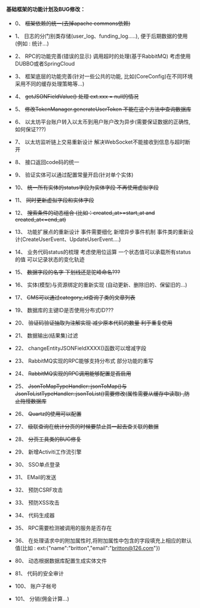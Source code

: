 #### 基础框架的功能计划及BUG修改：
* 0、 ~~框架依赖的统一(去掉apache commons依赖)~~
* 1、 日志的分门别类存储(user_log、funding_log.....), 便于后期数据的使用(例如 : 统计...)
* 2、 RPC的功能完善(错误的显示) 调用超时的处理(基于RabbitMQ) 考虑使用DUBBO或者SpringCloud
* 3、 框架底层的功能完善(针对一些公共的功能, 比如(CoreConfig)在不同环境采用不同的缓存处理策略等...)
* 4、 ~~getJSONFieldValue() 处理 ext.xxx = null的情况~~
* 5、 ~~修改TokenManager.generateUserToken 不能在这个方法中查询数据库~~
* 6、 以太坊平台账户转入以太币到用户账户改为异步(需要保证数据的正确性,如何保证???)
* 7、 以太坊监听链上交易重新设计 解决WebSocket不能接收到信息与超时断开
* 8、 接口返回code码的统一
* 9、 验证实体可以通过配置常量开启(针对单个实体)
* 10、 ~~统一所有实体的status字段为实体字段 不再使用虚拟字段~~
* 11、 ~~同时更新虚拟字段和实体字段~~
* 12、 ~~搜索条件的动态组合  (比如：created_at>=start_at and created_at<=end_at)~~
* 13、 功能扩展点的重新设计 事件需要细化 新增异步事件机制 事件类的重新设计(CreateUserEvent、UpdateUserEvent....)
* 14、 业务代码status的梳理  考虑使用位运算 一个状态值可以承载所有status的值  可以记录状态的变化轨迹
* 15、 ~~数据字段的名字  下划线还是驼峰命名???~~
* 16、 实体(模型)与资源绑定的重新实现 (自动更新、删除旧的、保留旧的...)
* 17、 ~~CMS可以通过category_id查询子类的文章列表~~
* 19、 数据库的主键ID是否使用分布式ID???
* 20、 ~~验证码验证抽取为注解实现 减少原本代码的数量 利于重复使用~~
* 21、 数据输出(结果集)过滤
* 22、 changeEntityJSONFieldXXXX()函数可以增减字段
* 23、 RabbitMQ实现的RPC能够支持分布式  部分功能的重写
* 24、 ~~RabbitMQ实现的RPC调用能够配置是否启用~~
* 25、 ~~JsonToMapTypeHandler::jsonToMap()与JsonToListTypeHandler::jsonToList()需要修改(属性需要从缓存中读取)
       ,防止拖慢数据库~~
* 26、 ~~Quartz的使用可以配置~~
* 27、 ~~级联查询在统计分页的时候要禁止其一起去查关联的数据~~
* 28、 ~~分页工具类的BUG修复~~
* 29、 新增Activiti工作流引擎
* 30、 SSO单点登录
* 31、 EMail的发送
* 32、 预防CSRF攻击
* 33、 预防XSS攻击
* 34、 代码生成器
* 35、 RPC需要检测被调用的服务是否存在
* 36、 在处理请求中的附加属性时,将附加属性中包含的字段填充上相应的默认值(比如 : ext:{"name":"britton","email":"britton@126.com"})



* 80、 动态根据数据库配置生成实体文件
* 81、 代码的安全审计



* 100、 账户子帐号
* 101、 分销(佣金计算...)